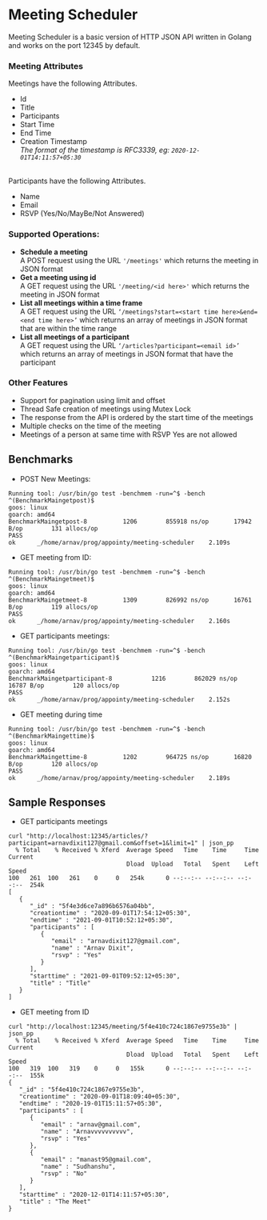 # Meeting Scheduler
Meeting Scheduler is a basic version of HTTP JSON API written in Golang and works on the port 12345 by default.

### Meeting Attributes
Meetings have the following Attributes.
- Id
- Title
- Participants
- Start Time
- End Time
- Creation Timestamp  
*The format of the timestamp is RFC3339, eg: `2020-12-01T14:11:57+05:30`*  <br><br>

Participants have the following Attributes. 
- Name
- Email
- RSVP (Yes/No/MayBe/Not Answered)

### Supported Operations:
- **Schedule a meeting** <br> 
A POST request using the URL `'/meetings'` which returns the meeting in JSON format
- **Get a meeting using id** <br>
A GET request using the URL `'/meeting/<id here>'` which returns the meeting in JSON format
- **List all meetings within a time frame** <br>
A GET request using the URL `‘/meetings?start=<start time here>&end=<end time here>’` which returns an array of meetings in JSON format that are within the time range
- **List all meetings of a participant** <br>
A GET request using the URL `‘/articles?participant=<email id>’` which returns an array of meetings in JSON format that have the participant

### Other Features
- Support for pagination using limit and offset
- Thread Safe creation of meetings using Mutex Lock
- The response from the API is ordered by the start time of the meetings
- Multiple checks on the time of the meeting
- Meetings of a person at same time with RSVP Yes are not allowed

## Benchmarks
* POST New Meetings:
```
Running tool: /usr/bin/go test -benchmem -run=^$ -bench ^(BenchmarkMaingetpost)$
goos: linux
goarch: amd64
BenchmarkMaingetpost-8   	    1206	    855918 ns/op	   17942 B/op	     131 allocs/op
PASS
ok  	_/home/arnav/prog/appointy/meeting-scheduler	2.109s
```
* GET meeting from ID:
```
Running tool: /usr/bin/go test -benchmem -run=^$ -bench ^(BenchmarkMaingetmeet)$
goos: linux
goarch: amd64
BenchmarkMaingetmeet-8   	    1309	    826992 ns/op	   16761 B/op	     119 allocs/op
PASS
ok  	_/home/arnav/prog/appointy/meeting-scheduler	2.160s
```
* GET participants meetings:
```
Running tool: /usr/bin/go test -benchmem -run=^$ -bench ^(BenchmarkMaingetparticipant)$
goos: linux
goarch: amd64
BenchmarkMaingetparticipant-8   	    1216	    862029 ns/op	   16787 B/op	     120 allocs/op
PASS
ok  	_/home/arnav/prog/appointy/meeting-scheduler	2.152s
```
* GET meeting during time
```
Running tool: /usr/bin/go test -benchmem -run=^$ -bench ^(BenchmarkMaingettime)$
goos: linux
goarch: amd64
BenchmarkMaingettime-8   	    1202	    964725 ns/op	   16820 B/op	     120 allocs/op
PASS
ok  	_/home/arnav/prog/appointy/meeting-scheduler	2.189s
```

## Sample Responses
* GET participants meetings
```
curl "http://localhost:12345/articles/?participant=arnavdixit127@gmail.com&offset=1&limit=1" | json_pp
  % Total    % Received % Xferd  Average Speed   Time    Time     Time  Current
                                 Dload  Upload   Total   Spent    Left  Speed
100   261  100   261    0     0   254k      0 --:--:-- --:--:-- --:--:--  254k
[
   {
      "_id" : "5f4e3d6ce7a896b6576a04bb",
      "creationtime" : "2020-09-01T17:54:12+05:30",
      "endtime" : "2021-09-01T10:52:12+05:30",
      "participants" : [
         {
            "email" : "arnavdixit127@gmail.com",
            "name" : "Arnav Dixit",
            "rsvp" : "Yes"
         }
      ],
      "starttime" : "2021-09-01T09:52:12+05:30",
      "title" : "Title"
   }
]
```
* GET meeting from ID
```
curl "http://localhost:12345/meeting/5f4e410c724c1867e9755e3b" | json_pp
  % Total    % Received % Xferd  Average Speed   Time    Time     Time  Current
                                 Dload  Upload   Total   Spent    Left  Speed
100   319  100   319    0     0   155k      0 --:--:-- --:--:-- --:--:--  155k
{
   "_id" : "5f4e410c724c1867e9755e3b",
   "creationtime" : "2020-09-01T18:09:40+05:30",
   "endtime" : "2020-19-01T15:11:57+05:30",
   "participants" : [
      {
         "email" : "arnav@gmail.com",
         "name" : "Arnavvvvvvvvvv",
         "rsvp" : "Yes"
      },
      {
         "email" : "manast95@gmail.com",
         "name" : "Sudhanshu",
         "rsvp" : "No"
      }
   ],
   "starttime" : "2020-12-01T14:11:57+05:30",
   "title" : "The Meet"
}
```